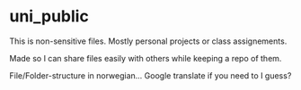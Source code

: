 # uni_public
This is non-sensitive files.
Mostly personal projects or class assignements. 

Made so I can share files easily with others while keeping a repo of them. 

File/Folder-structure in norwegian... Google translate if you need to I guess? 
